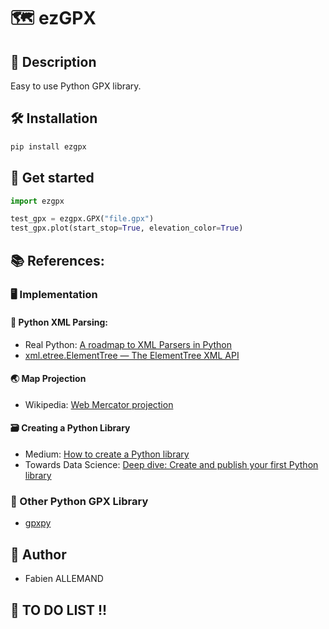 # 🗺️ ezGPX

## 🔎 Description
Easy to use Python GPX library.

## 🛠️ Installation

```bash
pip install ezgpx
```

## 🏁 Get started

```python
import ezgpx

test_gpx = ezgpx.GPX("file.gpx")
test_gpx.plot(start_stop=True, elevation_color=True)
```

## 📚 References:

### 🖥️ Implementation

#### 💾 Python XML Parsing:
- Real Python: [A roadmap to XML Parsers in Python](https://realpython.com/python-xml-parser/#learn-about-xml-parsers-in-pythons-standard-library)
- [xml.etree.ElementTree — The ElementTree XML API](https://docs.python.org/3/library/xml.etree.elementtree.html)
<!-- - https://python.doctor/page-xml-python-xpath -->

#### 🌏 Map Projection
- Wikipedia: [Web Mercator projection](https://en.wikipedia.org/wiki/Web_Mercator_projection)

#### 🗃️ Creating a Python Library
- Medium: [How to create a Python library](https://medium.com/analytics-vidhya/how-to-create-a-python-library-7d5aea80cc3f)
- Towards Data Science: [Deep dive: Create and publish your first Python library](https://towardsdatascience.com/deep-dive-create-and-publish-your-first-python-library-f7f618719e14)

### 🧭 Other Python GPX Library
- [gpxpy](https://github.com/tkrajina/gpxpy)

## 👤 Author
- Fabien ALLEMAND

## 📝 TO DO LIST !!